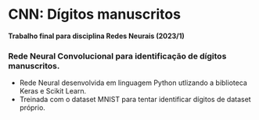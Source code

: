 # CNN: Dígitos manuscritos

**Trabalho final para disciplina Redes Neurais (2023/1)**

### Rede Neural Convolucional para identificação de dígitos manuscritos. 

- Rede Neural desenvolvida em linguagem Python utlizando a biblioteca Keras e Scikit Learn.
- Treinada com o dataset MNIST para tentar identificar dígitos de dataset próprio.

